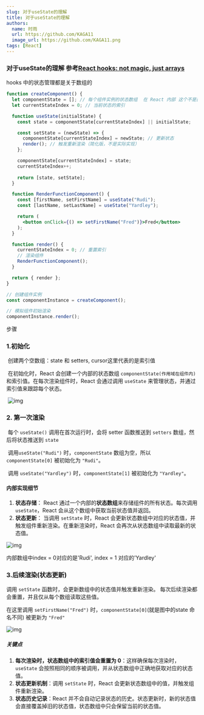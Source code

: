 ```yaml
---
slug: 对于useState的理解
title: 对于useState的理解
authors:
  name: 时雨
  url: https://github.com/KAGA11
  image_url: https://github.com/KAGA11.png
tags: [React]
---
```


### 对于useState的理解  参考[React hooks: not magic, just arrays](https://medium.com/@ryardley/react-hooks-not-magic-just-arrays-cd4f1857236e)

hooks 中的状态管理都是关于数组的

```jsx
function createComponent() {
  let componentState = []; // 每个组件实例的状态数组  在 React 内部 这个不是直接暴露给开发者的
  let currentStateIndex = 0; // 当前状态的索引

  function useState(initialState) {
    const state = componentState[currentStateIndex] || initialState;

    const setState = (newState) => {
      componentState[currentStateIndex] = newState; // 更新状态
      render(); // 触发重新渲染（简化版，不是实际实现）
    };

    componentState[currentStateIndex] = state;
    currentStateIndex++;
    
    return [state, setState];
  }

  function RenderFunctionComponent() {
    const [firstName, setFirstName] = useState("Rudi");
    const [lastName, setLastName] = useState("Yardley");

    return (
      <button onClick={() => setFirstName("Fred")}>Fred</button>
    );
  }

  function render() {
    currentStateIndex = 0; // 重置索引
    // 渲染组件
    RenderFunctionComponent();
  }

  return { render };
}

// 创建组件实例
const componentInstance = createComponent();

// 模拟组件初始渲染
componentInstance.render();
```

步骤

### 1.初始化

​	创建两个空数组：state 和 setters, cursor这里代表的是索引值

​	在初始化时，React 会创建一个内部的状态数组 `componentState(作用域在组件内)` 和索引值。在每次渲染组件时，React 会通过调用 `useState` 来管理状态，并通过索引值来跟踪每个状态。



​	![img](https://miro.medium.com/v2/resize:fit:1280/1*LAZDuAEm7nbcx0vWVKJJ2w.png)

### 2. 第一次渲染

​         每个 `useState()` 调用在首次运行时，会将 setter 函数推送到 `setters` 数组，然后将状态推送到 `state` 

​	 调用`useState("Rudi")` 时，`componentState` 数组为空，所以 `componentState[0]` 被初始化为 `"Rudi"`。

​	 调用 `useState("Yardley")` 时，`componentState[1]` 被初始化为 `"Yardley"`。

#### 内部实现细节

1. **状态存储**： React 通过一个内部的**状态数组**来存储组件的所有状态。每次调用 `useState`，React 会从这个数组中获取当前状态值并返回。
2. **状态更新**： 当调用 `setState` 时，React 会更新状态数组中对应的状态值，并触发组件重新渲染。在重新渲染时，React 会再次从状态数组中读取最新的状态值。

![img](https://miro.medium.com/v2/resize:fit:1260/1*8TpWnrL-Jqh7PymLWKXbWg.png)

内部数组中index = 0对应的是'Rudi', index = 1 对应的'Yardley'

### 3.后续渲染(状态更新)

   调用 `setState` 函数时，会更新数组中的状态值并触发重新渲染。 每次后续渲染都会重置，并且仅从每个数组读取这些值。

   在这里调用 `setFirstName("Fred")` 时，`componentState[0]`(就是图中的state 命名不同) 被更新为 `"Fred"`

![img](https://miro.medium.com/v2/resize:fit:1260/1*3L8YJnn5eV5ev1FuN6rKSQ.png)

#####    关键点

1. **每次渲染时，状态数组中的索引值会重置为 0**：这样确保每次渲染时，`useState` 会按照相同的顺序被调用，并从状态数组中正确地获取对应的状态值。
2. **状态更新机制**：调用 `setState` 时，React 会更新状态数组中的值，并触发组件重新渲染。
3. **状态历史记录**：React 并不会自动记录状态的历史。状态更新时，新的状态值会直接覆盖掉旧的状态值，状态数组中只会保留当前的状态值。





